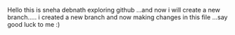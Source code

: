 Hello this is sneha debnath exploring github ...and now i will create a new branch.....
i created a new branch and now making changes in this file ...say good luck to me :)
